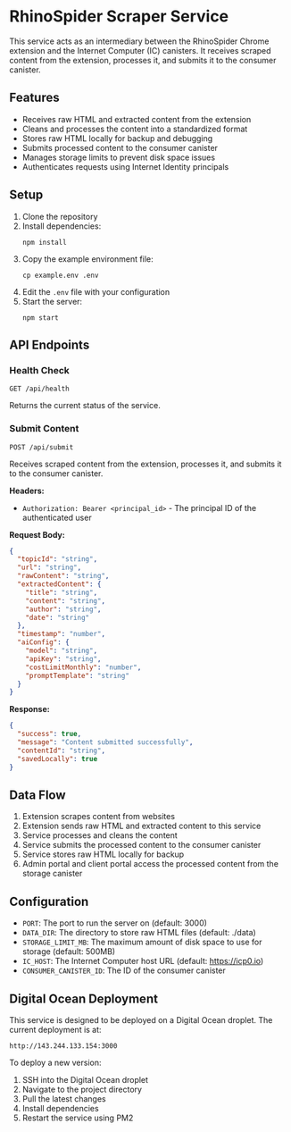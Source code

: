 # RhinoSpider Scraper Service

This service acts as an intermediary between the RhinoSpider Chrome extension and the Internet Computer (IC) canisters. It receives scraped content from the extension, processes it, and submits it to the consumer canister.

## Features

- Receives raw HTML and extracted content from the extension
- Cleans and processes the content into a standardized format
- Stores raw HTML locally for backup and debugging
- Submits processed content to the consumer canister
- Manages storage limits to prevent disk space issues
- Authenticates requests using Internet Identity principals

## Setup

1. Clone the repository
2. Install dependencies:
   ```
   npm install
   ```
3. Copy the example environment file:
   ```
   cp example.env .env
   ```
4. Edit the `.env` file with your configuration
5. Start the server:
   ```
   npm start
   ```

## API Endpoints

### Health Check
```
GET /api/health
```
Returns the current status of the service.

### Submit Content
```
POST /api/submit
```
Receives scraped content from the extension, processes it, and submits it to the consumer canister.

**Headers:**
- `Authorization: Bearer <principal_id>` - The principal ID of the authenticated user

**Request Body:**
```json
{
  "topicId": "string",
  "url": "string",
  "rawContent": "string",
  "extractedContent": {
    "title": "string",
    "content": "string",
    "author": "string",
    "date": "string"
  },
  "timestamp": "number",
  "aiConfig": {
    "model": "string",
    "apiKey": "string",
    "costLimitMonthly": "number",
    "promptTemplate": "string"
  }
}
```

**Response:**
```json
{
  "success": true,
  "message": "Content submitted successfully",
  "contentId": "string",
  "savedLocally": true
}
```

## Data Flow

1. Extension scrapes content from websites
2. Extension sends raw HTML and extracted content to this service
3. Service processes and cleans the content
4. Service submits the processed content to the consumer canister
5. Service stores raw HTML locally for backup
6. Admin portal and client portal access the processed content from the storage canister

## Configuration

- `PORT`: The port to run the server on (default: 3000)
- `DATA_DIR`: The directory to store raw HTML files (default: ./data)
- `STORAGE_LIMIT_MB`: The maximum amount of disk space to use for storage (default: 500MB)
- `IC_HOST`: The Internet Computer host URL (default: https://icp0.io)
- `CONSUMER_CANISTER_ID`: The ID of the consumer canister

## Digital Ocean Deployment

This service is designed to be deployed on a Digital Ocean droplet. The current deployment is at:

```
http://143.244.133.154:3000
```

To deploy a new version:

1. SSH into the Digital Ocean droplet
2. Navigate to the project directory
3. Pull the latest changes
4. Install dependencies
5. Restart the service using PM2
